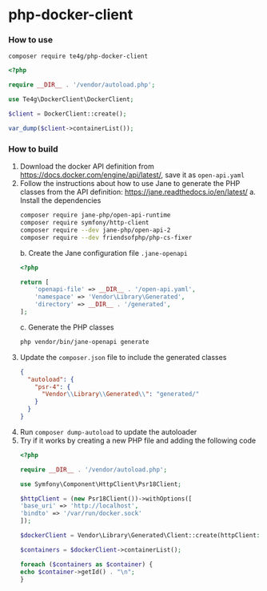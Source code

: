# php-docker-client

### How to use
```
composer require te4g/php-docker-client
```
```php
<?php

require __DIR__ . '/vendor/autoload.php';

use Te4g\DockerClient\DockerClient;

$client = DockerClient::create();

var_dump($client->containerList());
```

### How to build
1. Download the docker API definition from https://docs.docker.com/engine/api/latest/, save it as `open-api.yaml`
2. Follow the instructions about how to use Jane to generate the PHP classes from the API definition: https://jane.readthedocs.io/en/latest/
    a. Install the dependencies
    ```bash
   composer require jane-php/open-api-runtime
   composer require symfony/http-client
   composer require --dev jane-php/open-api-2
   composer require --dev friendsofphp/php-cs-fixer
   ```
    b. Create the Jane configuration file `.jane-openapi`
    ```php
    <?php
   
    return [
        'openapi-file' => __DIR__ . '/open-api.yaml',
        'namespace' => 'Vendor\Library\Generated',
        'directory' => __DIR__ . '/generated',
    ];
    ```
   c. Generate the PHP classes
    ```bash
    php vendor/bin/jane-openapi generate
    ```
3. Update the `composer.json` file to include the generated classes
    ```json
    {
      "autoload": {
        "psr-4": {
          "Vendor\\Library\\Generated\\": "generated/"
        }
      }
    }
    ```
4. Run `composer dump-autoload` to update the autoloader
5. Try if it works by creating a new PHP file and adding the following code
    ```php
    <?php

   require __DIR__ . '/vendor/autoload.php';
   
   use Symfony\Component\HttpClient\Psr18Client;
   
   $httpClient = (new Psr18Client())->withOptions([
   'base_uri' => 'http://localhost',
   'bindto' => '/var/run/docker.sock'
   ]);
   
   $dockerClient = Vendor\Library\Generated\Client::create(httpClient: $httpClient);
   
   $containers = $dockerClient->containerList();
   
   foreach ($containers as $container) {
   echo $container->getId() . "\n";
   }
    ```
